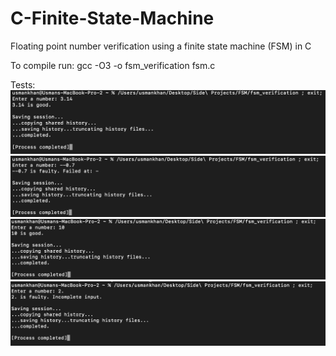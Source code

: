 # C-Finite-State-Machine
Floating point number verification using a finite state machine (FSM) in C

To compile run: gcc -O3 -o fsm_verification fsm.c

Tests:
![alt text](https://github.com/usmank11/C-Finite-State-Machine/blob/main/tests/test1.png)
![alt text](https://github.com/usmank11/C-Finite-State-Machine/blob/main/tests/test2.png)
![alt text](https://github.com/usmank11/C-Finite-State-Machine/blob/main/tests/test3.png)
![alt text](https://github.com/usmank11/C-Finite-State-Machine/blob/main/tests/test4.png)
